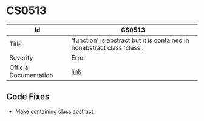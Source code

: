 # CS0513

| Id                     | CS0513                                                                    |
| ---------------------- | ------------------------------------------------------------------------- |
| Title                  | 'function' is abstract but it is contained in nonabstract class 'class'\. |
| Severity               | Error                                                                     |
| Official Documentation | [link](http://docs.microsoft.com/en-us/dotnet/csharp/misc/cs0513)         |

## Code Fixes

* Make containing class abstract

